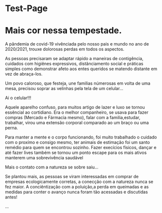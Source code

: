 # Test-Page
<!DOCTYPE html>
<html lang="pt-br">
<head>
    <meta charset="UTF-8">
    <meta name="viewport" content="width=device-width, initial-scale=1.0">
    <title>Natureza em foco.</title>
</head>
<body>
<h1>Mais cor nessa tempestade. </h1>
<p>A pândemia de covid-19 vivênciada pelo nosso pais e mundo no ano de 2020/2021, trouxe dolorosas perdas em todos os aspectos. </p>
<p>As pessoas precisaram se adaptar rápido a maneiras de contigência, cuidados com higiênes expressivos, distânciamento social e práticas simples como demonstrar afeto aos entes queridos se matendo distante em vez de abraça-los. </p>
<p>Um povo caloroso, que festeja, une familias númerosas em volta de uma mesa, precisou soprar as velinhas pela tela de um celular...</p>
<p>Ai o celular!!!</p>
<p>Aquele aparelho confuso, para muitos artigo de lazer e luxo se tornou essêncial ao cortidiano. Era o melhor companheiro, se usava para fazer compras (Mercado e Fármacia mesmo), falar com a familia,estudar, trabalhar, virou uma extensão corporal comparado ao um braço ou uma perna.</p>
<p>Para manter a mente e o corpo funcionando, foi muito trabalhado o cuidado com o proxímo e consigo mesmo, ter animais de estimação foi um santo remédio para quem se encontrou sozinho. Fazer execícios físicos, dançar e até fazer lives também se tornou um ponto escape para os mais ativos manterem uma sobrevivência saudável</p>
<p>Mais o contato com a natureza se sobre saiu...</p>
<p>Se plantou mais, as pessoas se viram interessadas em comprar de empresas ecologicamente corretas, a conecção com a natureza nunca se fez maior. A conciêntização com a poluição,a perda em queimadas e as medidas para conter o avanço nunca foram tão acessadas e discutidas antes! </p>
<p> ...</p>
</body>
